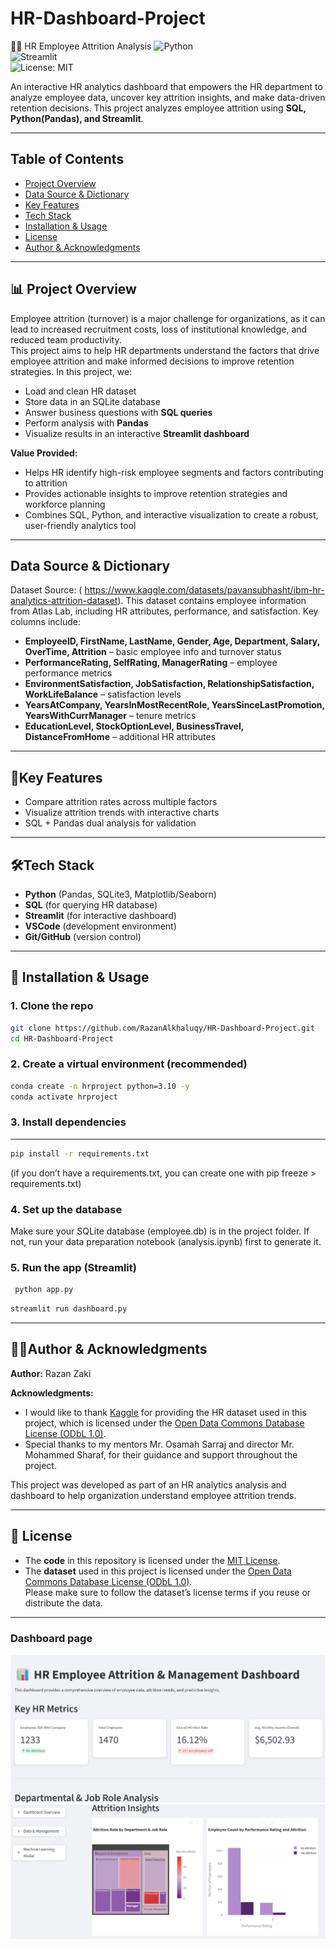 # HR-Dashboard-Project
🧑‍💼 HR Employee Attrition Analysis 
![Python](https://img.shields.io/badge/Python-3.10-blue.svg)  
![Streamlit](https://img.shields.io/badge/Framework-Streamlit-red)  
![License: MIT](https://img.shields.io/badge/License-MIT-green.svg)  

An interactive HR analytics dashboard that empowers the HR department to analyze employee data, uncover key attrition insights, and make data-driven retention decisions. 
This project analyzes employee attrition using **SQL, Python(Pandas), and Streamlit**.

---
## Table of Contents
- [Project Overview](#-Project-Overview)
- [Data Source & Dictionary](#data-source--dictionary)
- [Key Features](#key-features)
- [Tech Stack](#tech-stack)
- [Installation & Usage](#-installation--usage)
- [License](#-license)
- [Author & Acknowledgments](#author--acknowledgments)
---
## 📊 Project Overview
Employee attrition (turnover) is a major challenge for organizations, as it can lead to increased recruitment costs, loss of institutional knowledge, and reduced team productivity.  
This project aims to help HR departments understand the factors that drive employee attrition and make informed decisions to improve retention strategies.
In this project, we:
- Load and clean HR dataset
- Store data in an SQLite database
- Answer business questions with **SQL queries**
- Perform analysis with **Pandas**
- Visualize results in an interactive **Streamlit dashboard**

**Value Provided:**  
- Helps HR identify high-risk employee segments and factors contributing to attrition  
- Provides actionable insights to improve retention strategies and workforce planning  
- Combines SQL, Python, and interactive visualization to create a robust, user-friendly analytics tool
---
## Data Source & Dictionary
Dataset Source: ( https://www.kaggle.com/datasets/pavansubhasht/ibm-hr-analytics-attrition-dataset).
This dataset contains employee information from Atlas Lab, including HR attributes, performance, and satisfaction. Key columns include:
- **EmployeeID, FirstName, LastName, Gender, Age, Department, Salary, OverTime, Attrition** – basic employee info and turnover status  
- **PerformanceRating, SelfRating, ManagerRating** – employee performance metrics  
- **EnvironmentSatisfaction, JobSatisfaction, RelationshipSatisfaction, WorkLifeBalance** – satisfaction levels  
- **YearsAtCompany, YearsInMostRecentRole, YearsSinceLastPromotion, YearsWithCurrManager** – tenure metrics  
- **EducationLevel, StockOptionLevel, BusinessTravel, DistanceFromHome** – additional HR attributes

---
## 🔑Key Features
- Compare attrition rates across multiple factors
- Visualize attrition trends with interactive charts
- SQL + Pandas dual analysis for validation

---

## 🛠️Tech Stack
- **Python** (Pandas, SQLite3, Matplotlib/Seaborn)
- **SQL** (for querying HR database)
- **Streamlit** (for interactive dashboard)
- **VSCode** (development environment)
- **Git/GitHub** (version control)

---

## 🚀 Installation & Usage

### 1. Clone the repo
```bash
git clone https://github.com/RazanAlkhaluqy/HR-Dashboard-Project.git
cd HR-Dashboard-Project
```
### 2. Create a virtual environment (recommended)
```bash
conda create -n hrproject python=3.10 -y
conda activate hrproject
```
### 3. Install dependencies
---
```bash
pip install -r requirements.txt
```
(if you don’t have a requirements.txt, you can create one with pip freeze > requirements.txt)

### 4. Set up the database

Make sure your SQLite database (employee.db) is in the project folder.
If not, run your data preparation notebook (analysis.ipynb) first to generate it.

### 5. Run the app (Streamlit)
```bash
 python app.py
```
```bash
streamlit run dashboard.py
```
---
## 👩‍💻Author & Acknowledgments

**Author:** Razan Zaki  

**Acknowledgments:**  
- I would like to thank [Kaggle](https://www.kaggle.com/) for providing the HR dataset used in this project, which is licensed under the [Open Data Commons Database License (ODbL 1.0)](https://opendatacommons.org/licenses/dbcl/1-0/).  
- Special thanks to my mentors Mr. Osamah Sarraj and director Mr. Mohammed Sharaf, for their guidance and support throughout the project.  

This project was developed as part of an HR analytics analysis and dashboard to help organization understand employee attrition trends.

---
## 📜 License

- The **code** in this repository is licensed under the [MIT License](LICENSE).
- The **dataset** used in this project is licensed under the [Open Data Commons Database License (ODbL 1.0)](https://opendatacommons.org/licenses/dbcl/1-0/).  
  Please make sure to follow the dataset’s license terms if you reuse or distribute the data.

---
### Dashboard page
![Dashboard Screenshot](images/dashboard1.png)
![Dashboard Screenshot](images/dashboard2.png)


